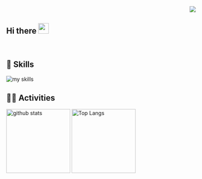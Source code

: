 <!--
**1buk109/1buk109** is a ✨ _special_ ✨ repository because its `README.md` (this file) appears on your GitHub profile.

Here are some ideas to get you started:

- 🔭 I’m currently working on ...
- 🌱 I’m currently learning ...
- 👯 I’m looking to collaborate on ...
- 🤔 I’m looking for help with ...
- 💬 Ask me about ...
- 📫 How to reach me: [Twitter - @1buk109](https://twitter.com/1buk109)
- 😄 Pronouns: ...
- ⚡ Fun fact: ...
-->
<div align="right">
  <img src="https://komarev.com/ghpvc/?username=tontiruu" />
</div>

## Hi there <img src="https://media.giphy.com/media/hvRJCLFzcasrR4ia7z/giphy.gif" width="28">

  <br>

<!-- アイコンの選択肢一覧：https://arc.net/l/quote/zizyykfh -->

## 🌱 Skills

<img alt="my skills" src="https://skillicons.dev/icons?theme=dark&perline=7&i=git,html,js,fastapi,sqlite,css,ts,bootstrap,react,next,notion,github,flask,opencv,sklearn,electron,figma,materialui" />
<br>

## 🏃‍♀️ Activities

<div align="left"> 
  <img alt="github stats" height="170px" src="https://github-readme-stats-beryl-kappa.vercel.app/api?username=tontiruu&theme=transparent&layout=compact&count_private=true" />
  <img alt="Top Langs" height="170px" src="https://github-readme-stats-beryl-kappa.vercel.app/api/top-langs/?username=tontiruu&theme=transparent&count_private=true" />
</div>
